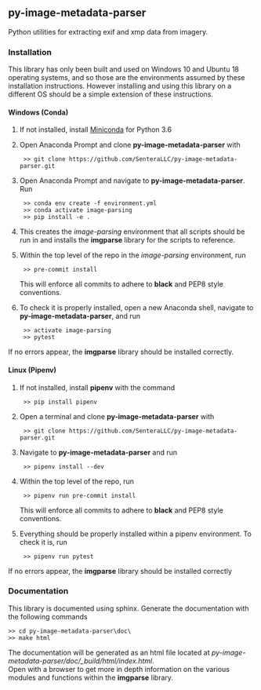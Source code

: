 ## py-image-metadata-parser

Python utilities for extracting exif and xmp data from imagery.

### Installation

This library has only been built and used on Windows 10 and Ubuntu 18 operating systems, and so those are the
environments assumed by these installation instructions.  However installing and using this library on a different OS 
should be a simple extension of these instructions.

#### Windows (Conda)

1) If not installed, install [Miniconda](https://docs.conda.io/en/latest/miniconda.html) for Python 3.6

2) Open Anaconda Prompt and clone **py-image-metadata-parser** with

        >> git clone https://github.com/SenteraLLC/py-image-metadata-parser.git

3) Open Anaconda Prompt and navigate to **py-image-metadata-parser**.  Run

        >> conda env create -f environment.yml
        >> conda activate image-parsing
        >> pip install -e .
        
4) This creates the *image-parsing* environment that all scripts should be run in and installs
   the **imgparse** library for the scripts to reference.
   
5) Within the top level of the repo in the *image-parsing* environment, run

        >> pre-commit install
        
   This will enforce all commits to adhere to **black** and PEP8 style conventions.
   
6) To check it is properly installed, open a new Anaconda shell, navigate to **py-image-metadata-parser**, and run

        >> activate image-parsing
        >> pytest

If no errors appear, the **imgparse** library should be installed correctly.

#### Linux (Pipenv)

1) If not installed, install **pipenv** with the command

        >> pip install pipenv
        
2) Open a terminal and clone **py-image-metadata-parser** with

        >> git clone https://github.com/SenteraLLC/py-image-metadata-parser.git        
        
3) Navigate to **py-image-metadata-parser** and run

        >> pipenv install --dev
        
5) Within the top level of the repo, run

        >> pipenv run pre-commit install
        
   This will enforce all commits to adhere to **black** and PEP8 style conventions.
   
4) Everything should be properly installed within a pipenv environment.  To check it is, run

        >> pipenv run pytest
        
If no errors appear, the **imgparse** library should be installed correctly

### Documentation

This library is documented using sphinx. Generate the documentation with the following commands

    >> cd py-image-metadata-parser\doc\
    >> make html

The documentation will be generated as an html file located at *py-image-metadata-parser/doc/\_build/html/index.html*.  
Open with a browser to get more in depth information on the various modules and functions within the 
**imgparse** library.